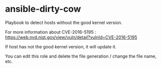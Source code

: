 # ansible-dirty-cow

Playbook to detect hosts without the good kernel version.

For more information about CVE-2016-5195 : https://web.nvd.nist.gov/view/vuln/detail?vulnId=CVE-2016-5195

If host has not the good kernel version, it will update it.

You can edit this role and delete the file generation / change the file name, etc.
